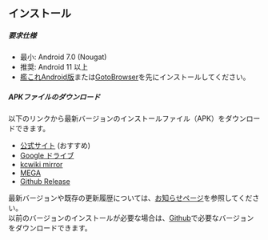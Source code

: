 ## インストール

##### 要求仕様
- 最小: Android 7.0 (Nougat)
- 推奨: Android 11 以上
- [艦これAndroid版](https://wikiwiki.jp/kancolle/Android%E7%89%88)または[GotoBrowser](https://antest1.github.io/GotoBrowser/)を先にインストールしてください。

##### APKファイルのダウンロード
以下のリンクから最新バージョンのインストールファイル（APK）をダウンロードできます。
- [公式サイト](https://luckyjervis.com/kcanotify/apk/kcanotify_latest.apk) (おすすめ)
- [Google ドライブ](https://bit.ly/kcanotify_gdrive)
- [kcwiki mirror](https://mirrors.kcwiki.moe/kcanotify/)
- [MEGA](https://mega.nz/#F!0FtUTBoB!cSUJtRA76C4KBcrnc2-xdw)
- [Github Release](https://github.com/antest1/kcanotify/releases)

最新バージョンや既存の更新履歴については、[お知らせページ](https://luckyjervis.com/kcanotify/notice)を参照してください。  
以前のバージョンのインストールが必要な場合は、[Github](https://github.com/antest1/kcanotify/tags)で必要なバージョンをダウンロードできます。